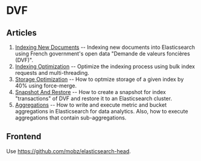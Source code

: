 # DVF

## Articles

1. [Indexing New Documents](https://mincong.io/2020/12/16/dvf-indexing/) -- Indexing new documents into Elasticsearch using French government's open data "Demande de valeurs foncières (DVF)".
2. [Indexing Optimization](https://mincong.io/2020/12/17/dvf-indexing-optimization/) -- Optimize the indexing process using bulk index requests and multi-threading. 
3. [Storage Optimization](https://mincong.io/2020/12/25/dvf-storage-optimization/) -- How to optmize storage of a given index by 40% using force-merge. 
4. [Snapshot And Restore](https://mincong.io/2021/01/10/dvf-snapshot-and-restore/) -- How to create a snapshot for index "transactions" of DVF and restore it to an Elasticsearch cluster.
5. [Aggregations](https://mincong.io/2021/04/12/dvf-aggregations/) -- How to write and execute metric and bucket aggregations in Elasticsearch for data analytics. Also, how to execute aggregations that contain sub-aggregations.

## Frontend

Use <https://github.com/mobz/elasticsearch-head>.
